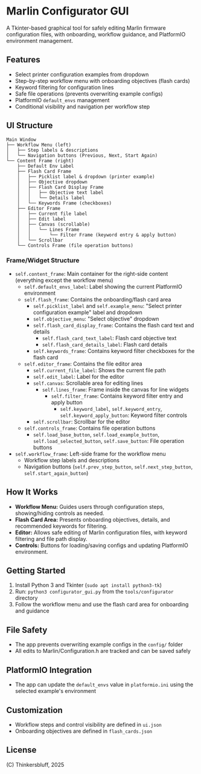# Marlin Configurator GUI

A Tkinter-based graphical tool for safely editing Marlin firmware configuration files, with onboarding, workflow guidance, and PlatformIO environment management.

## Features
- Select printer configuration examples from dropdown
- Step-by-step workflow menu with onboarding objectives (flash cards)
- Keyword filtering for configuration lines
- Safe file operations (prevents overwriting example configs)
- PlatformIO `default_envs` management
- Conditional visibility and navigation per workflow step

## UI Structure
```
Main Window
├── Workflow Menu (left)
│   ├── Step labels & descriptions
│   └── Navigation buttons (Previous, Next, Start Again)
└── Content Frame (right)
    ├── Default Env Label
    ├── Flash Card Frame
    │   ├── Picklist label & dropdown (printer example)
    │   ├── Objective dropdown
    │   ├── Flash Card Display Frame
    │   │   ├── Objective text label
    │   │   └── Details label
    │   └── Keywords Frame (checkboxes)
    ├── Editor Frame
    │   ├── Current file label
    │   ├── Edit label
    │   ├── Canvas (scrollable)
    │   │   └── Lines Frame
    │   │       └── Filter Frame (keyword entry & apply button)
    │   └── Scrollbar
    └── Controls Frame (file operation buttons)
```

### Frame/Widget Structure

- `self.content_frame`: Main container for the right-side content (everything except the workflow menu)
    - `self.default_envs_label`: Label showing the current PlatformIO environment
    - `self.flash_frame`: Contains the onboarding/flash card area
        - `self.picklist_label` and `self.example_menu`: "Select printer configuration example" label and dropdown
        - `self.objective_menu`: "Select objective" dropdown
        - `self.flash_card_display_frame`: Contains the flash card text and details
            - `self.flash_card_text_label`: Flash card objective text
            - `self.flash_card_details_label`: Flash card details
        - `self.keywords_frame`: Contains keyword filter checkboxes for the flash card
    - `self.editor_frame`: Contains the file editor area
        - `self.current_file_label`: Shows the current file path
        - `self.edit_label`: Label for the editor
        - `self.canvas`: Scrollable area for editing lines
            - `self.lines_frame`: Frame inside the canvas for line widgets
                - `self.filter_frame`: Contains keyword filter entry and apply button
                    - `self.keyword_label`, `self.keyword_entry`, `self.keyword_apply_button`: Keyword filter controls
        - `self.scrollbar`: Scrollbar for the editor
    - `self.controls_frame`: Contains file operation buttons
        - `self.load_base_button`, `self.load_example_button`, `self.load_selected_button`, `self.save_button`: File operation buttons
- `self.workflow_frame`: Left-side frame for the workflow menu
    - Workflow step labels and descriptions
    - Navigation buttons (`self.prev_step_button`, `self.next_step_button`, `self.start_again_button`)

## How It Works
- **Workflow Menu:** Guides users through configuration steps, showing/hiding controls as needed.
- **Flash Card Area:** Presents onboarding objectives, details, and recommended keywords for filtering.
- **Editor:** Allows safe editing of Marlin configuration files, with keyword filtering and file path display.
- **Controls:** Buttons for loading/saving configs and updating PlatformIO environment.

## Getting Started
1. Install Python 3 and Tkinter (`sudo apt install python3-tk`)
2. Run: `python3 configurator_gui.py` from the `tools/configurator` directory
3. Follow the workflow menu and use the flash card area for onboarding and guidance

## File Safety
- The app prevents overwriting example configs in the `config/` folder
- All edits to Marlin/Configuration.h are tracked and can be saved safely

## PlatformIO Integration
- The app can update the `default_envs` value in `platformio.ini` using the selected example's environment

## Customization
- Workflow steps and control visibility are defined in `ui.json`
- Onboarding objectives are defined in `flash_cards.json`

## License
(C) Thinkersbluff, 2025

